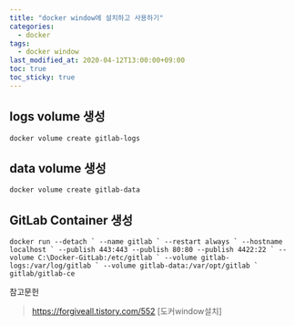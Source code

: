 ```yaml
---
title: "docker window에 설치하고 사용하기"
categories:
  - docker
tags:
  - docker window
last_modified_at: 2020-04-12T13:00:00+09:00
toc: true
toc_sticky: true
---
```



## logs volume 생성
```
docker volume create gitlab-logs
```

## data volume 생성 
```
docker volume create gitlab-data
```

## GitLab Container 생성 
```
docker run --detach ` --name gitlab ` --restart always ` --hostname localhost ` --publish 443:443 --publish 80:80 --publish 4422:22 ` --volume C:\Docker-GitLab:/etc/gitlab ` --volume gitlab-logs:/var/log/gitlab ` --volume gitlab-data:/var/opt/gitlab ` gitlab/gitlab-ce
```



참고문헌
> https://forgiveall.tistory.com/552 [도커window설치]
